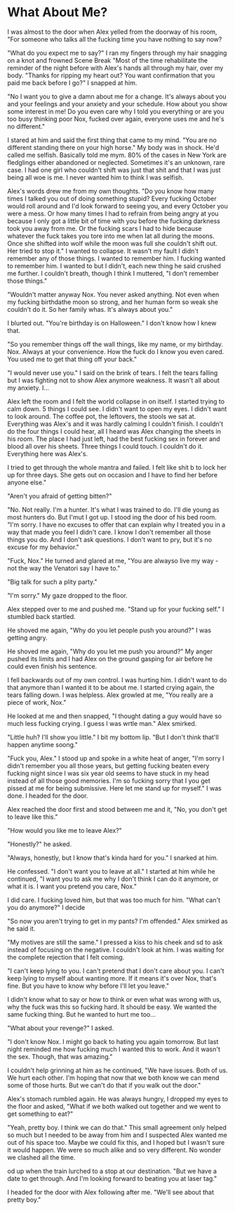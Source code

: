 #  What About Me?

I was almost to the door when Alex yelled from the doorway of his room, "For
someone who talks all the fucking time you have nothing to say now?

"What do you expect me to say?" I ran my fingers through my hair snagging on a
knot and frowned Scene Break
 "Most of the time rehabilitate the reminder of the night before with Alex's hands all
through my hair, over my body. "Thanks for ripping my heart out? You want
confirmation that you paid me back before I go?" I snapped at him.

"No I want you to give a damn about me for a change. It's always about you and
your feelings and your anxiety and your schedule. How about you show some
interest in me! Do you even care why I told you everything or are you too busy
thinking poor Nox, fucked over again, everyone uses me and he's no different."

I stared at him and said the first thing that came to my mind. "You are no
different standing there on your high horse." My body was in shock. He'd called
me selfish. Basically told me mym. 80% of the cases in New York are fledglings either abandoned or neglected. Sometimes it's an unknown, rare case. I had one
girl who couldn't shift was just that shit and that I was just
being all woe is me. I never wanted him to think I was selfish.

Alex's words drew me from my own thoughts. "Do you know how many times I talked
you out of doing something stupid? Every fucking October would roll around and
I'd look forward to seeing you, and every October you were a mess. Or how many
times I had to refrain from being angry at you because I only got a little bit
of time with you before the fucking darkness took you away from me. Or the
fucking scars I had to hide because whatever the fuck takes you tore into me
when Iat all during the moons. Once she shifted into wolf
while the moon was full she couldn't shift out. Her tried to stop it." I wanted to collapse. It wasn't my fault I didn't
remember any of those things. I wanted to remember him. I fucking wanted to
remember him. I wanted to but I didn't, each new thing he said crushed me
further. I couldn't breath, though I think I muttered, "I don't remember those
things."

"Wouldn't matter anyway Nox. You never asked anything. Not even when my fucking
birthdathe moon so strong,
and her human form so weak she couldn't do it. So her family whas. It's always about you."

I blurted out. "You're birthday is on Halloween." I don't know how I knew that.

"So you remember things off the wall things, like my name, or my birthday. Nox.
Always at your convenience. How the fuck do I know you even cared. You used me
to get that thing off your back."

"I would never use you." I said on the brink of tears. I felt the tears falling
but I was fighting not to show Alex anymore weakness. It wasn't all about my
anxiety. I…

Alex left the room and I felt the world collapse in on itself. I started trying
to calm down. 5 things I could see. I didn't want to open my eyes. I didn't want
to look around. The coffee pot, the leftovers, the stools we sat at. Everything
was Alex's and it was hardly calming I couldn't finish. I couldn't do the four
things I could hear, all I heard was Alex changing the sheets in his room. The
place I had just left, had the best fucking sex in forever and blood all over
his sheets. Three things I could touch. I couldn't do it. Everything here was
Alex's.

I tried to get through the whole mantra and failed. I felt like shit b to lock her up
for three days. She gets out on occasion and I have to find her before anyone
else."

"Aren't you afraid of getting bitten?"

"No. Not really. I'm a hunter. It's what I was trained to do. I'll die young as
most hunters do. But I'mut I got
up. I stood ing the door of his bed room. "I'm sorry. I have no excuses to offer
that can explain why I treated you in a way that made you feel I didn't care. I
know I don't remember all those things you do. And I don't ask questions. I
don't want to pry, but it's no excuse for my behavior."

"Fuck, Nox." He turned and glared at me, "You are alwayso live my way - not the way the Venatori say I
have to."

"Big talk for such a plity party."

"I'm sorry." My gaze dropped to the floor.

Alex stepped over to me and pushed me. "Stand up for your fucking self." I
stumbled back startled.

He shoved me again, "Why do you let people push you around?" I was getting
angry.

He shoved me again, "Why do you let me push you around?" My anger pushed its
limits and I had Alex on the ground gasping for air before he could even finish
his sentence.

I fell backwards out of my own control. I was hurting him. I didn't want to do
that anymore than I wanted it to be about me. I started crying again, the tears
falling down. I was helpless. Alex growled at me, "You really are a piece of
work, Nox."

He looked at me and then snapped, "I thought dating a guy would have so much
less fucking crying. I guess I was wrtle man." Alex smirked.

"Little huh? I'll show you little." I bit my bottom lip. "But I don't think
that'll happen anytime soong."

"Fuck you, Alex." I stood up and spoke in a white heat of anger, "I'm sorry I
didn't remember you all those years, but getting fucking beaten every fucking
night since I was six year old seems to have stuck in my head instead of all
those good memories. I'm so fucking sorry that I you get pissed at me for being
submissive. Here let me stand up for myself." I was done. I headed for the door.

Alex reached the door first and stood between me and it, "No, you don't get to
leave like this."

"How would you like me to leave Alex?"

"Honestly?" he asked.

"Always, honestly, but I know that's kinda hard for you." I snarked at him.

He confessed. "I don't want you to leave at all." I started at him while he
continued, "I want you to ask me why I don't think I can do it anymore, or what
it is. I want you pretend you care, Nox."

I did care. I fucking loved him, but that was too much for him. "What can't you
do anymore?" I decide

"So now you aren't trying to get in my pants? I'm offended." Alex smirked as he
said it.

"My motives are still the same." I pressed a kiss to his cheek and sd to ask instead of focusing on the negative. I couldn't
look at him. I was waiting for the complete rejection that I felt coming.

"I can't keep lying to you. I can't pretend that I don't care about you. I can't
keep lying to myself about wanting more. If it means it's over Nox, that's fine.
But you have to know why before I'll let you leave."

I didn't know what to say or how to think or even what was wrong with us, why
the fuck was this so fucking hard. It should be easy. We wanted the same fucking
thing. But he wanted to hurt me too...

"What about your revenge?" I asked.

"I don't know Nox. I might go back to hating you again tomorrow. But last night
reminded me how fucking much I wanted this to work. And it wasn't the sex.
Though, that was amazing."

I couldn't help grinning at him as he continued, "We have issues. Both of us. We
hurt each other. I'm hoping that now that we both know we can mend some of those
hurts. But we can't do that if you walk out the door."

Alex's stomach rumbled again. He was always hungry, I dropped my eyes to the
floor and asked, "What if we both walked out together and we went to get
something to eat?"

"Yeah, pretty boy. I think we can do that." This small agreement only helped so
much but I needed to be away from him and I suspected Alex wanted me out of his
space too. Maybe we could fix this, and I hoped but I wasn't sure it would
happen. We were so much alike and so very different. No wonder we clashed all
the time.
od up when
the train lurched to a stop at our destination. "But we have a date to get
through. And I'm looking forward to beating you at laser tag."

I headed for the door with Alex following after me. "We'll see about that pretty
boy."


<!--stackedit_data:
eyJoaXN0b3J5IjpbNDkwNTc3NjY3LDEzMzg3MzQyMDddfQ==
-->
